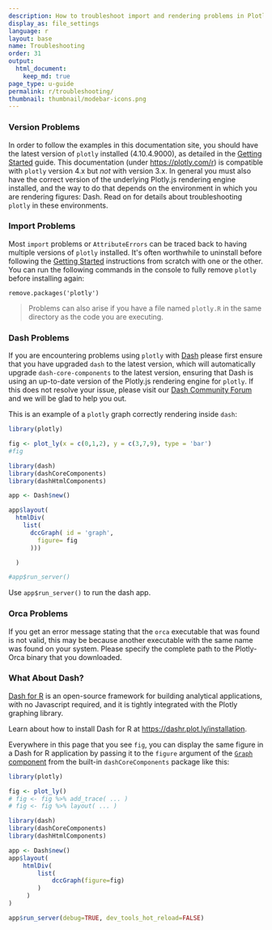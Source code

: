 ```yaml
---
description: How to troubleshoot import and rendering problems in Plotly with R.
display_as: file_settings
language: r
layout: base
name: Troubleshooting
order: 31
output:
  html_document:
    keep_md: true
page_type: u-guide
permalink: r/troubleshooting/
thumbnail: thumbnail/modebar-icons.png
---
```



### Version Problems

In order to follow the examples in this documentation site, you should have the latest version of `plotly` installed (4.10.4.9000), as detailed in the [Getting Started](https://plotly.com/r/getting-started/) guide. This documentation (under https://plotly.com/r) is compatible with `plotly` version 4.x but *not* with version 3.x. In general you must also have the correct version of the underlying Plotly.js rendering engine installed, and the way to do that depends on the environment in which you are rendering figures: Dash. Read on for details about troubleshooting `plotly` in these environments.

### Import Problems

Most `import` problems or `AttributeErrors` can be traced back to having multiple versions of `plotly` installed. It's often worthwhile to uninstall before following the [Getting Started](https://plotly.com/r/getting-started/) instructions from scratch with one or the other. You can run the following commands in the console to fully remove `plotly` before installing again:

```
remove.packages('plotly')
```

> Problems can also arise if you have a file named `plotly.R` in the same directory as the code you are executing.

### Dash Problems

If you are encountering problems using `plotly` with [Dash](https://dashr.plotly.com/) please first ensure that you have upgraded `dash` to the latest version, which will automatically upgrade `dash-core-components` to the latest version, ensuring that Dash is using an up-to-date version of the Plotly.js rendering engine for `plotly`. If this does not resolve your issue, please visit our [Dash Community Forum](https://community.plotly.com/) and we will be glad to help you out.

This is an example of a `plotly` graph correctly rendering inside `dash`:



``` r
library(plotly)

fig <- plot_ly(x = c(0,1,2), y = c(3,7,9), type = 'bar')
#fig

library(dash)
library(dashCoreComponents)
library(dashHtmlComponents)

app <- Dash$new()

app$layout(
  htmlDiv(
    list(
      dccGraph( id = 'graph',
        figure= fig
      )))

  )

#app$run_server()
```

Use `app$run_server()` to run the dash app.

### Orca Problems

If you get an error message stating that the `orca` executable that was found is not valid, this may be because another executable with the same name was found on your system. Please specify the complete path to the Plotly-Orca binary that you downloaded.

### What About Dash?

[Dash for R](https://dashr.plot.ly/) is an open-source framework for building analytical applications, with no Javascript required, and it is tightly integrated with the Plotly graphing library. 

Learn about how to install Dash for R at https://dashr.plot.ly/installation.

Everywhere in this page that you see `fig`, you can display the same figure in a Dash for R application by passing it to the `figure` argument of the [`Graph` component](https://dashr.plot.ly/dash-core-components/graph) from the built-in `dashCoreComponents` package like this:


``` r
library(plotly)

fig <- plot_ly() 
# fig <- fig %>% add_trace( ... )
# fig <- fig %>% layout( ... ) 

library(dash)
library(dashCoreComponents)
library(dashHtmlComponents)

app <- Dash$new()
app$layout(
    htmlDiv(
        list(
            dccGraph(figure=fig) 
        )
     )
)

app$run_server(debug=TRUE, dev_tools_hot_reload=FALSE)
```